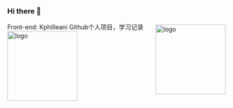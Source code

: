 ### Hi there 👋

<!--
**K-Philleani/K-Philleani** is a ✨ _special_ ✨ repository because its `README.md` (this file) appears on your GitHub profile.
Here are some ideas to get you started:

- 🔭 I’m currently working on ...
- 🌱 I’m currently learning ...
- 👯 I’m looking to collaborate on ...
- 🤔 I’m looking for help with ...
- 💬 Ask me about ...
- 📫 How to reach me: ...
- 😄 Pronouns: ...
- ⚡ Fun fact: ...
-->

<img src="https://github-readme-stats.vercel.app/api?username=Kphilleani&show_icons=true" alt="logo" height="160" align="right" style="margin: 5px; margin-bottom: 20px;" />
 Front-end: Kphilleani
 Github个人项目，学习记录
<img src="https://github-profile-trophy.vercel.app/?username=Kphilleani&theme=flat&column=7" alt="logo" height="160" align="center" style="margin: auto; margin-bottom: 20px;" />

